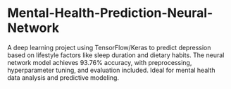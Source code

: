 # Mental-Health-Prediction-Neural-Network
A deep learning project using TensorFlow/Keras to predict depression based on lifestyle factors like sleep duration and dietary habits. The neural network model achieves 93.76% accuracy, with preprocessing, hyperparameter tuning, and evaluation included. Ideal for mental health data analysis and predictive modeling.
